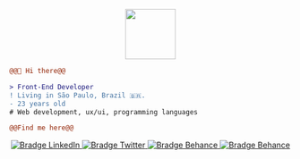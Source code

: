 <p align="center">
  <img src="https://camo.githubusercontent.com/b0fa06ee100360ae8811a115c133de7848891e3b/68747470733a2f2f6769746875622e6769746875626173736574732e636f6d2f696d616765732f6d6f6e612d776869737065722e676966" width="90px">
</p>
  
```diff
@@👋 Hi there@@

> Front-End Developer
! Living in São Paulo, Brazil 🇧🇷.
- 23 years old
# Web development, ux/ui, programming languages
```

```diff
@@Find me here@@
```

<p align="center">
    <a href="https://www.linkedin.com/in/marianamorais000/" target="_blank">
      <img src="https://img.shields.io/badge/--D76967?logo=linkedin&style=flat-rounded&for-the-badge&logoColor=202020" alt="Bradge LinkedIn" />
    </a>
   <a href="https://twitter.com/distromari" target="_blank">
      <img src="https://img.shields.io/badge/--D76967?logo=twitter&style=flat-rounded&for-the-badge&logoColor=202020" alt="Bradge Twitter" />
   </a>
   <a href="https://www.behance.net/marianamorais0" target="_blank">
      <img src="https://img.shields.io/badge/--D76967?logo=behance&style=flat-rounded&for-the-badge&logoColor=202020" alt="Bradge Behance" />
   </a>
   <a href="https://codepen.io/marimorais" target="_blank">
      <img src="https://img.shields.io/badge/--D76967?logo=codepen&style=flat-rounded&for-the-badge&logoColor=202020" alt="Bradge Behance" />
   </a>
</p>
